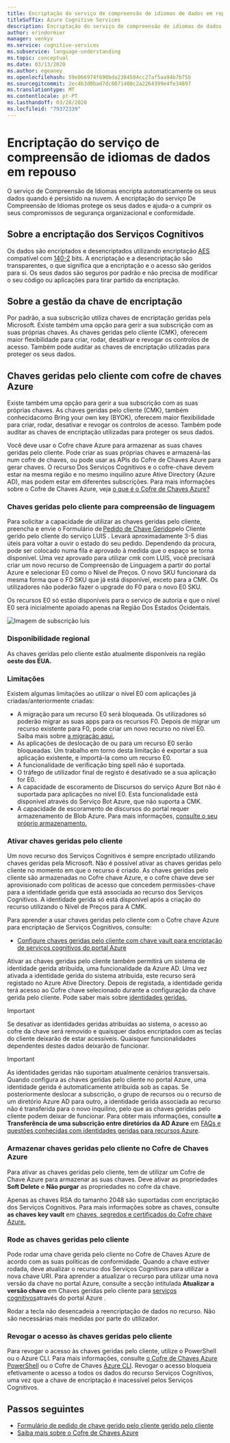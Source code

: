 ```yaml
---
title: Encriptação do serviço de compreensão de idiomas de dados em repouso
titleSuffix: Azure Cognitive Services
description: Encriptação do serviço de compreensão de idiomas de dados em repouso.
author: erindormier
manager: venkyv
ms.service: cognitive-services
ms.subservice: language-understanding
ms.topic: conceptual
ms.date: 03/13/2020
ms.author: egeaney
ms.openlocfilehash: 59e066974f690bda2384504cc27af5aa94b7b75b
ms.sourcegitcommit: 2ec4b3d0bad7dc0071400c2a2264399e4fe34897
ms.translationtype: MT
ms.contentlocale: pt-PT
ms.lasthandoff: 03/28/2020
ms.locfileid: "79372339"
---
```

# <a name="language-understanding-service-encryption-of-data-at-rest"></a>Encriptação do serviço de compreensão de idiomas de dados em repouso

O serviço de Compreensão de Idiomas encripta automaticamente os seus dados quando é persistido na nuvem. A encriptação do serviço De Compreensão de Idiomas protege os seus dados e ajuda-o a cumprir os seus compromissos de segurança organizacional e conformidade.

## <a name="about-cognitive-services-encryption"></a>Sobre a encriptação dos Serviços Cognitivos

Os dados são encriptados e desencriptados utilizando encriptação [AES](https://en.wikipedia.org/wiki/Advanced_Encryption_Standard) compatível com [140-2](https://en.wikipedia.org/wiki/FIPS_140-2) bits. A encriptação e a desencriptação são transparentes, o que significa que a encriptação e o acesso são geridos para si. Os seus dados são seguros por padrão e não precisa de modificar o seu código ou aplicações para tirar partido da encriptação.

## <a name="about-encryption-key-management"></a>Sobre a gestão da chave de encriptação

Por padrão, a sua subscrição utiliza chaves de encriptação geridas pela Microsoft. Existe também uma opção para gerir a sua subscrição com as suas próprias chaves. As chaves geridas pelo cliente (CMK), oferecem maior flexibilidade para criar, rodar, desativar e revogar os controlos de acesso. Também pode auditar as chaves de encriptação utilizadas para proteger os seus dados.

## <a name="customer-managed-keys-with-azure-key-vault"></a>Chaves geridas pelo cliente com cofre de chaves Azure

Existe também uma opção para gerir a sua subscrição com as suas próprias chaves. As chaves geridas pelo cliente (CMK), também conhecidacomo Bring your own key (BYOK), oferecem maior flexibilidade para criar, rodar, desativar e revogar os controlos de acesso. Também pode auditar as chaves de encriptação utilizadas para proteger os seus dados.

Você deve usar o Cofre chave Azure para armazenar as suas chaves geridas pelo cliente. Pode criar as suas próprias chaves e armazená-las num cofre de chaves, ou pode usar as APIs do Cofre de Chaves Azure para gerar chaves. O recurso Dos Serviços Cognitivos e o cofre-chave devem estar na mesma região e no mesmo inquilino azure Ative Directory (Azure AD), mas podem estar em diferentes subscrições. Para mais informações sobre o Cofre de Chaves Azure, veja [o que é o Cofre de Chaves Azure?](https://docs.microsoft.com/azure/key-vault/key-vault-overview)

### <a name="customer-managed-keys-for-language-understanding"></a>Chaves geridas pelo cliente para compreensão de linguagem

Para solicitar a capacidade de utilizar as chaves geridas pelo cliente, preencha e envie o Formulário de [Pedido de Chave Gerido](https://aka.ms/cogsvc-cmk)pelo Cliente gerido pelo cliente do serviço LUIS . Levará aproximadamente 3-5 dias úteis para voltar a ouvir o estado do seu pedido. Dependendo da procura, pode ser colocado numa fila e aprovado à medida que o espaço se torna disponível. Uma vez aprovado para utilizar cmk com LUIS, você precisará criar um novo recurso de Compreensão de Linguagem a partir do portal Azure e selecionar E0 como o Nível de Preços. O novo SKU funcionará da mesma forma que o F0 SKU que já está disponível, exceto para a CMK. Os utilizadores não poderão fazer o upgrade do F0 para o novo E0 SKU.

Os recursos E0 só estão disponíveis para o serviço de autoria e que o nível E0 será inicialmente apoiado apenas na Região Dos Estados Ocidentais.

![Imagem de subscrição luis](../media/cognitive-services-encryption/luis-subscription.png)

### <a name="regional-availability"></a>Disponibilidade regional

As chaves geridas pelo cliente estão atualmente disponíveis na região **oeste dos EUA.**

### <a name="limitations"></a>Limitações

Existem algumas limitações ao utilizar o nível E0 com aplicações já criadas/anteriormente criadas:

* A migração para um recurso E0 será bloqueada. Os utilizadores só poderão migrar as suas apps para os recursos F0. Depois de migrar um recurso existente para F0, pode criar um novo recurso no nível E0. Saiba mais sobre [a migração aqui.](https://docs.microsoft.com/azure/cognitive-services/luis/luis-migration-authoring)  
* As aplicações de deslocação de ou para um recurso E0 serão bloqueadas. Um trabalho em torno desta limitação é exportar a sua aplicação existente, e importá-la como um recurso E0.
* A funcionalidade de verificação bing spell não é suportada.
* O tráfego de utilizador final de registo é desativado se a sua aplicação for E0.
* A capacidade de escoramento de Discursos do serviço Azure Bot não é suportada para aplicações no nível E0. Esta funcionalidade está disponível através do Serviço Bot Azure, que não suporta a CMK.
* A capacidade de escoramento de discursos do portal requer armazenamento de Blob Azure. Para mais informações, [consulte o seu próprio armazenamento.](../Speech-Service/speech-encryption-of-data-at-rest.md#bring-your-own-storage-byos-for-customization-and-logging)

### <a name="enable-customer-managed-keys"></a>Ativar chaves geridas pelo cliente

Um novo recurso dos Serviços Cognitivos é sempre encriptado utilizando chaves geridas pela Microsoft. Não é possível ativar as chaves geridas pelo cliente no momento em que o recurso é criado. As chaves geridas pelo cliente são armazenadas no Cofre chave Azure, e o cofre chave deve ser aprovisionado com políticas de acesso que concedem permissões-chave para a identidade gerida que está associada ao recurso dos Serviços Cognitivos. A identidade gerida só está disponível após a criação do recurso utilizando o Nível de Preços para A CMK.

Para aprender a usar chaves geridas pelo cliente com o Cofre chave Azure para encriptação de Serviços Cognitivos, consulte:

- [Configure chaves geridas pelo cliente com chave vault para encriptação de serviços cognitivos do portal Azure](../Encryption/cognitive-services-encryption-keys-portal.md)

Ativar as chaves geridas pelo cliente também permitirá um sistema de identidade gerida atribuída, uma funcionalidade da Azure AD. Uma vez ativada a identidade gerida do sistema atribuída, este recurso será registado no Azure Ative Directory. Depois de registada, a identidade gerida terá acesso ao Cofre chave selecionado durante a configuração da chave gerida pelo cliente. Pode saber mais sobre [identidades geridas.](https://docs.microsoft.com/azure/active-directory/managed-identities-azure-resources/overview)

> [!IMPORTANT]
> Se desativar as identidades geridas atribuídas ao sistema, o acesso ao cofre da chave será removido e quaisquer dados encriptados com as teclas do cliente deixarão de estar acessíveis. Quaisquer funcionalidades dependentes destes dados deixarão de funcionar.

> [!IMPORTANT]
> As identidades geridas não suportam atualmente cenários transversais. Quando configura as chaves geridas pelo cliente no portal Azure, uma identidade gerida é automaticamente atribuída sob as capas. Se posteriormente deslocar a subscrição, o grupo de recursos ou o recurso de um diretório Azure AD para outro, a identidade gerida associada ao recurso não é transferida para o novo inquilino, pelo que as chaves geridas pelo cliente podem deixar de funcionar. Para obter mais informações, consulte **a Transferência de uma subscrição entre diretórios da AD Azure** em [FAQs e questões conhecidas com identidades geridas para recursos Azure](https://docs.microsoft.com/azure/active-directory/managed-identities-azure-resources/known-issues#transferring-a-subscription-between-azure-ad-directories).  

### <a name="store-customer-managed-keys-in-azure-key-vault"></a>Armazenar chaves geridas pelo cliente no Cofre de Chaves Azure

Para ativar as chaves geridas pelo cliente, tem de utilizar um Cofre de Chave Azure para armazenar as suas chaves. Deve ativar as propriedades **Soft Delete** e **Não purgar** as propriedades no cofre da chave.

Apenas as chaves RSA do tamanho 2048 são suportadas com encriptação dos Serviços Cognitivos. Para mais informações sobre as chaves, consulte **as chaves key vault** em [chaves, segredos e certificados do Cofre chave Azure.](https://docs.microsoft.com/azure/key-vault/about-keys-secrets-and-certificates#key-vault-keys)

### <a name="rotate-customer-managed-keys"></a>Rode as chaves geridas pelo cliente

Pode rodar uma chave gerida pelo cliente no Cofre de Chaves Azure de acordo com as suas políticas de conformidade. Quando a chave estiver rodada, deve atualizar o recurso dos Serviços Cognitivos para utilizar a nova chave URI. Para aprender a atualizar o recurso para utilizar uma nova versão da chave no portal Azure, consulte a secção intitulada **Atualizar a versão chave** em Chaves geridas pelo cliente para [serviços cognitivos](../Encryption/cognitive-services-encryption-keys-portal.md)através do portal Azure .

Rodar a tecla não desencadeia a reencriptação de dados no recurso. Não são necessárias mais medidas por parte do utilizador.

### <a name="revoke-access-to-customer-managed-keys"></a>Revogar o acesso às chaves geridas pelo cliente

Para revogar o acesso às chaves geridas pelo cliente, utilize o PowerShell ou o Azure CLI. Para mais informações, consulte [o Cofre de Chaves Azure PowerShell](https://docs.microsoft.com/powershell/module/az.keyvault//) ou o Cofre de Chaves [Azure CLI](https://docs.microsoft.com/cli/azure/keyvault). Revogar o acesso bloqueia efetivamente o acesso a todos os dados do recurso Serviços Cognitivos, uma vez que a chave de encriptação é inacessível pelos Serviços Cognitivos.

## <a name="next-steps"></a>Passos seguintes

* [Formulário de pedido de chave gerido pelo cliente gerido pelo cliente](https://aka.ms/cogsvc-cmk)
* [Saiba mais sobre o Cofre de Chaves Azure](https://docs.microsoft.com/azure/key-vault/key-vault-overview)
